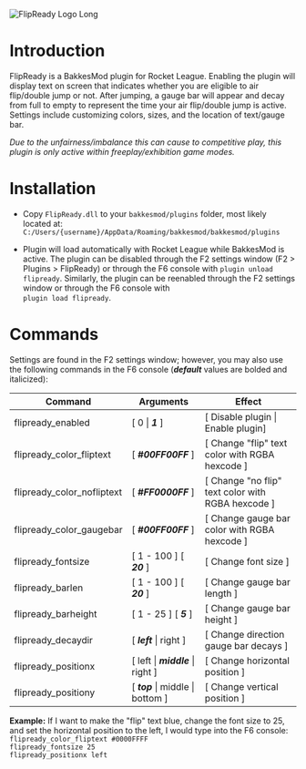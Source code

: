 ![FlipReady Logo Long](https://github.com/KieranCanter/FlipReady/assets/74733079/daf10696-262d-4701-a09c-e532a969c486)

# Introduction

FlipReady is a BakkesMod plugin for Rocket League. Enabling the plugin will display text on screen that indicates whether you are eligible to air flip/double jump or not. After jumping, a gauge bar will appear and decay from full to empty to represent the time your air flip/double jump is active. Settings include customizing colors, sizes, and the location of text/gauge bar.

*Due to the unfairness/imbalance this can cause to competitive play, this plugin is only active within freeplay/exhibition game modes.*

# Installation

* Copy `FlipReady.dll` to your `bakkesmod/plugins` folder, most likely located at: 
  `C:/Users/{username}/AppData/Roaming/bakkesmod/bakkesmod/plugins`

* Plugin will load automatically with Rocket League while BakkesMod is active. The plugin can be disabled through the F2 settings window (F2 > Plugins > FlipReady) or through the F6 console with `plugin unload flipready`. Similarly, the plugin can be reenabled through the F2 settings window or through the F6 console with  
`plugin load flipready`.

# Commands
Settings are found in the F2 settings window; however, you may also use the following commands in the F6 console (**_default_** values are bolded and italicized):

| Command                    | Arguments                           | Effect                                            |
| -------------------------- | ----------------------------------- | ------------------------------------------------- |
| flipready_enabled          | [ 0 \| **_1_** ]                    | [ Disable plugin \| Enable plugin]                |
| flipready_color_fliptext   | [ **_#00FF00FF_** ]                 | [ Change "flip" text color with RGBA hexcode ]    |
| flipready_color_nofliptext | [ **_#FF0000FF_** ]                 | [ Change "no flip" text color with RGBA hexcode ] |
| flipready_color_gaugebar   | [ **_#00FF00FF_** ]                 | [ Change gauge bar color with RGBA hexcode ]      |
| flipready_fontsize         | [ 1 - 100 ] [ **_20_** ]            | [ Change font size ]                              |
| flipready_barlen           | [ 1 - 100 ] [ **_20_** ]            | [ Change gauge bar length ]                       |
| flipready_barheight        | [ 1 - 25 ] [ **_5_** ]              | [ Change gauge bar height ]                       |
| flipready_decaydir         | [ **_left_** \| right ]             | [ Change direction gauge bar decays ]             |
| flipready_positionx        | [ left \| **_middle_** \| right ]   | [ Change horizontal position ]                    |
| flipready_positiony        | [ **_top_** \| middle \| bottom ]   | [ Change vertical position ]                      |

**Example:** If I want to make the "flip" text blue, change the font size to 25, and set the horizontal position to the left, I would type into the F6 console:  
`flipready_color_fliptext #0000FFFF`  
`flipready_fontsize 25`  
`flipready_positionx left`  

